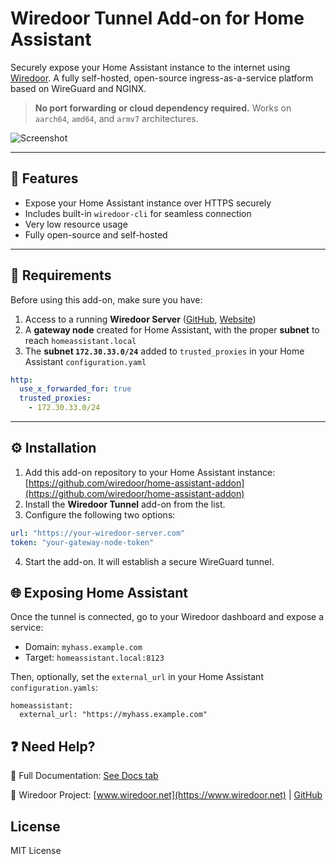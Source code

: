 # Wiredoor Tunnel Add-on for Home Assistant

Securely expose your Home Assistant instance to the internet using [Wiredoor](https://github.com/wiredoor/wiredoor). A fully self-hosted, open-source ingress-as-a-service platform based on WireGuard and NGINX.

> **No port forwarding or cloud dependency required.**
> Works on `aarch64`, `amd64`, and `armv7` architectures.

![Screenshot](https://user-images.githubusercontent.com/your-image-placeholder.png)

---

## 🚀 Features

- Expose your Home Assistant instance over HTTPS securely
- Includes built-in `wiredoor-cli` for seamless connection
- Very low resource usage
- Fully open-source and self-hosted

---

## 🔧 Requirements

Before using this add-on, make sure you have:

1. Access to a running **Wiredoor Server** ([GitHub](https://github.com/wiredoor/wiredoor), [Website](https://www.wiredoor.net))
2. A **gateway node** created for Home Assistant, with the proper **subnet** to reach `homeassistant.local`
3. The **subnet `172.30.33.0/24`** added to `trusted_proxies` in your Home Assistant `configuration.yaml`

```yaml
http:
  use_x_forwarded_for: true
  trusted_proxies:
    - 172.30.33.0/24
```

---

## ⚙️ Installation

1. Add this add-on repository to your Home Assistant instance: [https://github.com/wiredoor/home-assistant-addon](https://github.com/wiredoor/home-assistant-addon)
2. Install the **Wiredoor Tunnel** add-on from the list.
3. Configure the following two options:

```yaml
url: "https://your-wiredoor-server.com"
token: "your-gateway-node-token"
```

4. Start the add-on. It will establish a secure WireGuard tunnel.

## 🌐 Exposing Home Assistant

Once the tunnel is connected, go to your Wiredoor dashboard and expose a service:

- Domain: `myhass.example.com`
- Target: `homeassistant.local:8123`

Then, optionally, set the `external_url` in your Home Assistant `configuration.yamls`:

```ymal
homeassistant:
  external_url: "https://myhass.example.com"
```

## ❓ Need Help?

📖 Full Documentation: [See Docs tab](https://github.com/wiredoor/home-assistant-addon/blob/main/wiredoor/DOCS.md)

🔗 Wiredoor Project: [www.wiredoor.net](https://www.wiredoor.net) | [GitHub](https://github.com/wiredoor/wiredoor)

## License

MIT License
